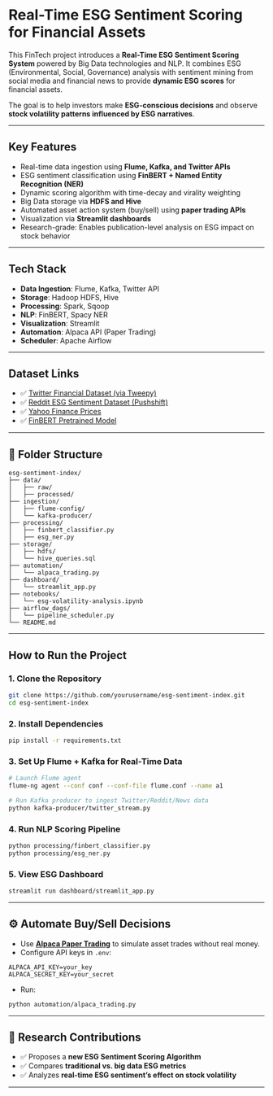 # Real-Time ESG Sentiment Scoring for Financial Assets

This FinTech project introduces a **Real-Time ESG Sentiment Scoring System** powered by Big Data technologies and NLP. It combines ESG (Environmental, Social, Governance) analysis with sentiment mining from social media and financial news to provide **dynamic ESG scores** for financial assets.

The goal is to help investors make **ESG-conscious decisions** and observe **stock volatility patterns influenced by ESG narratives**.

---

## Key Features

- Real-time data ingestion using **Flume, Kafka, and Twitter APIs**
- ESG sentiment classification using **FinBERT + Named Entity Recognition (NER)**
- Dynamic scoring algorithm with time-decay and virality weighting
- Big Data storage via **HDFS and Hive**
- Automated asset action system (buy/sell) using **paper trading APIs**
- Visualization via **Streamlit dashboards**
- Research-grade: Enables publication-level analysis on ESG impact on stock behavior

---

## Tech Stack

- **Data Ingestion**: Flume, Kafka, Twitter API
- **Storage**: Hadoop HDFS, Hive
- **Processing**: Spark, Sqoop
- **NLP**: FinBERT, Spacy NER
- **Visualization**: Streamlit
- **Automation**: Alpaca API (Paper Trading)
- **Scheduler**: Apache Airflow

---

## Dataset Links

- ✅ [Twitter Financial Dataset (via Tweepy)](https://developer.twitter.com/en/docs/twitter-api)
- ✅ [Reddit ESG Sentiment Dataset (Pushshift)](https://pushshift.io)
- ✅ [Yahoo Finance Prices](https://finance.yahoo.com)
- ✅ [FinBERT Pretrained Model](https://huggingface.co/yiyanghkust/finbert-esg)

---

## 📂 Folder Structure

```
esg-sentiment-index/
├── data/
│   ├── raw/
│   ├── processed/
├── ingestion/
│   ├── flume-config/
│   └── kafka-producer/
├── processing/
│   ├── finbert_classifier.py
│   ├── esg_ner.py
├── storage/
│   ├── hdfs/
│   └── hive_queries.sql
├── automation/
│   └── alpaca_trading.py
├── dashboard/
│   └── streamlit_app.py
├── notebooks/
│   └── esg-volatility-analysis.ipynb
├── airflow_dags/
│   └── pipeline_scheduler.py
└── README.md
```

---

## How to Run the Project

### 1. Clone the Repository
```bash
git clone https://github.com/yourusername/esg-sentiment-index.git
cd esg-sentiment-index
```

### 2. Install Dependencies
```bash
pip install -r requirements.txt
```

### 3. Set Up Flume + Kafka for Real-Time Data
```bash
# Launch Flume agent
flume-ng agent --conf conf --conf-file flume.conf --name a1

# Run Kafka producer to ingest Twitter/Reddit/News data
python kafka-producer/twitter_stream.py
```

### 4. Run NLP Scoring Pipeline
```bash
python processing/finbert_classifier.py
python processing/esg_ner.py
```

### 5. View ESG Dashboard
```bash
streamlit run dashboard/streamlit_app.py
```

---

## ⚙️ Automate Buy/Sell Decisions

- Use **[Alpaca Paper Trading](https://alpaca.markets/docs/api-references/trading-api/)** to simulate asset trades without real money.
- Configure API keys in `.env`:
```
ALPACA_API_KEY=your_key
ALPACA_SECRET_KEY=your_secret
```
- Run:
```bash
python automation/alpaca_trading.py
```

---

## 🧠 Research Contributions

- ✅ Proposes a **new ESG Sentiment Scoring Algorithm**
- ✅ Compares **traditional vs. big data ESG metrics**
- ✅ Analyzes **real-time ESG sentiment’s effect on stock volatility**

---
